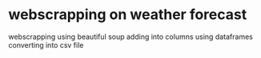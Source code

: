 # webscrapping on weather forecast
webscrapping using beautiful soup 
adding into columns using dataframes
converting into csv file
